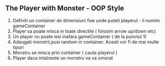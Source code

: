 ## The Player with Monster - OOP Style

1.  Definiti un container de dimensiuni fixe unde puteti playerul - il numim gameContainer
2.  Player sa poate misca in toate directile ( folosim arrow up/down etc)
3.  Un player nu poate iesi inafara gameContainer ( de la punctul 1)
4.  Adaugati monstrii,pusi random in container. Acesti vor fi de mai multe tipuri
5.  Monstru se misca prin container ( cauta playerul )
6.  Player daca intalneste un monstru va va omorat

